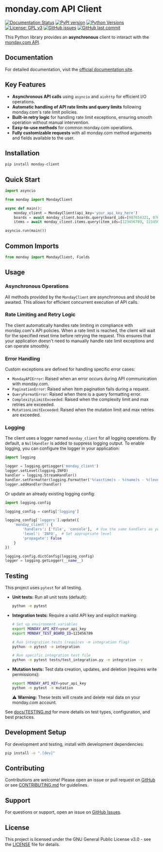 # monday.com API Client

[![Documentation Status](https://readthedocs.org/projects/monday-client/badge/?version=latest)](https://monday-client.readthedocs.io/en/latest/?badge=latest)
[![PyPI version](https://badge.fury.io/py/monday-client.svg)](https://badge.fury.io/py/monday-client)
[![Python Versions](https://img.shields.io/pypi/pyversions/monday-client.svg)](https://pypi.org/project/monday-client/)
[![License: GPL v3](https://img.shields.io/badge/License-GPLv3-blue.svg)](https://www.gnu.org/licenses/gpl-3.0)
[![GitHub issues](https://img.shields.io/github/issues/LeetCyberSecurity/monday-client.svg)](https://github.com/LeetCyberSecurity/monday-client/issues)
[![GitHub last commit](https://img.shields.io/github/last-commit/LeetCyberSecurity/monday-client.svg)](https://github.com/LeetCyberSecurity/monday-client/commits/main)

This Python library provides an **asynchronous** client to interact with the [monday.com API](https://developer.monday.com/api-reference/reference/about-the-api-reference).

## Documentation

For detailed documentation, visit the [official documentation site](https://monday-client.readthedocs.io).

## Key Features

- **Asynchronous API calls** using `asyncio` and `aiohttp` for efficient I/O operations.
- **Automatic handling of API rate limits and query limits** following monday.com's rate limit policies.
- **Built-in retry logic** for handling rate limit exceptions, ensuring smooth operation without manual intervention.
- **Easy-to-use methods** for common monday.com operations.
- **Fully customizable requests** with all monday.com method arguments and fields available to the user.

## Installation

```bash
pip install monday-client
```

## Quick Start

```python
import asyncio

from monday import MondayClient

async def main():
    monday_client = MondayClient(api_key='your_api_key_here')
    boards = await monday_client.boards.query(board_ids=[987654321, 876543210])
    items = await monday_client.items.query(item_ids=[123456789, 123456780])

asyncio.run(main())
```

## Common Imports

```python
from monday import MondayClient, Fields
```

## Usage

### Asynchronous Operations

All methods provided by the `MondayClient` are asynchronous and should be awaited. This allows for efficient concurrent execution of API calls.

### Rate Limiting and Retry Logic

The client automatically handles rate limiting in compliance with monday.com's API policies. When a rate limit is reached, the client will wait for the specified reset time before retrying the request. This ensures that your application doesn't need to manually handle rate limit exceptions and can operate smoothly.

### Error Handling

Custom exceptions are defined for handling specific error cases:

- `MondayAPIError`: Raised when an error occurs during API communication with monday.com.
- `PaginationError`: Raised when item pagination fails during a request.
- `QueryFormatError`: Raised when there is a query formatting error.
- `ComplexityLimitExceeded`: Raised when the complexity limit and max retries are exceeded.
- `MutationLimitExceeded`: Raised when the mutation limit and max retries are exceeded.

### Logging

The client uses a logger named `monday_client` for all logging operations. By default, a `NullHandler` is added to suppress logging output. To enable logging, you can configure the logger in your application:

```python
import logging

logger = logging.getLogger('monday_client')
logger.setLevel(logging.INFO)
handler = logging.StreamHandler()
handler.setFormatter(logging.Formatter('%(asctime)s - %(name)s - %(levelname)s - %(message)s'))
logger.addHandler(handler)
```

Or update an already existing logging config:
```python
import logging.config

logging_config = config['logging']

logging_config['loggers'].update({
    'monday_client': {
        'handlers': ['file', 'console'],  # Use the same handlers as your main logger
        'level': 'INFO',  # Set appropriate level
        'propagate': False
    }
})

logging.config.dictConfig(logging_config)
logger = logging.getLogger(__name__)
```

## Testing

This project uses `pytest` for all testing.

- **Unit tests:**
  Run all unit tests (default):
  ```bash
  python -m pytest
  ```

- **Integration tests:**
  Require a valid API key and explicit marking:
  ```bash
  # Set up environment variables
  export MONDAY_API_KEY=your_api_key
  export MONDAY_TEST_BOARD_ID=123456789
  
  # Run integration tests (requires -m integration flag)
  python -m pytest -m integration
  
  # Run specific integration test file
  python -m pytest tests/test_integration.py -m integration -v
  ```

- **Mutation tests:**
  Test data creation, updates, and deletion (requires write permissions):
  ```bash
  export MONDAY_API_KEY=your_api_key
  python -m pytest -m mutation
  ```
  ⚠️ **Warning:** These tests will create and delete real data on your monday.com account.

See [docs/TESTING.md](docs/TESTING.md) for more details on test types, configuration, and best practices.

## Development Setup

For development and testing, install with development dependencies:

```bash
pip install -e ".[dev]"
```

## Contributing

Contributions are welcome! Please open an issue or pull request on [GitHub](https://github.com/LeetCyberSecurity/monday-client) or see [CONTRIBUTING.md](CONTRIBUTING.md) for guidelines.

## Support

For questions or support, open an issue on [GitHub Issues](https://github.com/LeetCyberSecurity/monday-client/issues).

## License

This project is licensed under the GNU General Public License v3.0 - see the [LICENSE](https://github.com/LeetCyberSecurity/monday-client/blob/main/LICENSE) file for details.
